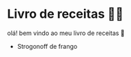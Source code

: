 # Livro de receitas :man_cook:

olá! bem vindo ao meu livro de receitas :wave:

- Strogonoff de frango
